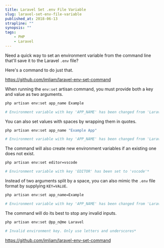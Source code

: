 ```yaml
---
title: Laravel Set .env File Variable
slug: laravel-set-env-file-variable
published_at: 2018-06-13
strapline: ""
synopsis: ""
tags:
    - PHP
    - Laravel
---
```


Need a quick way to set an environment variable from the command line that'll save it to the Laravel `.env` file?

Here's a command to do just that.

<https://github.com/imliam/laravel-env-set-command>

When running the `env:set` artisan command, you must provide both a key and value as two arguments.

```bash
php artisan env:set app_name Example

# Environment variable with key 'APP_NAME' has been changed from 'Laravel' to 'Example'*
```

You can also set values with spaces by wrapping them in quotes.

```bash
php artisan env:set app_name "Example App"

# Environment variable with key 'APP_NAME' has been changed from 'Laravel' to '"Example App"'*
```

The command will also create new environment variables if an existing one does not exist.

```bash
php artisan env:set editor=vscode

# Environment variable with key 'EDITOR' has been set to 'vscode'*
```

Instead of two arguments split by a space, you can also mimic the `.env` file format by supplying `KEY=VALUE`.

```bash
php artisan env:set app_name=Example

# Environment variable with key 'APP_NAME' has been changed from 'Laravel' to 'Example'*
```

The command will do its best to stop any invalid inputs.

```bash
php artisan env:set @pp_n@me Laravel

# Invalid environment key. Only use letters and underscores*
```

<https://github.com/imliam/laravel-env-set-command>
